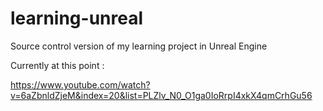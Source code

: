 # learning-unreal
Source control version of my learning project in Unreal Engine



Currently at this point : 

https://www.youtube.com/watch?v=6aZbnldZjeM&index=20&list=PLZlv_N0_O1ga0IoRrpI4xkX4qmCrhGu56